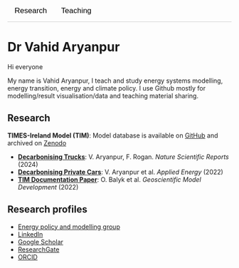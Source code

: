 <!-- Start of Tabs Section -->
<style>
/* Styles for the tab buttons */
.tab {
  overflow: hidden;
  border-bottom: 1px solid #ccc;
}

.tab button {
  background-color: inherit;
  float: left;
  border: none;
  outline: none;
  cursor: pointer;
  padding: 14px 16px;
  transition: 0.3s;
  font-size: 17px;
}

.tab button:hover {
  background-color: #ddd;
}

.tab button.active {
  background-color: #ccc;
}

/* Styles for the tab content */
.tabcontent {
  display: none;
  padding: 20px 0;
  border-top: none;
}

</style>

<div class="tab">
  <button class="tablinks" onclick="openTab(event, 'Research')" id="defaultOpen">Research</button>
  <button class="tablinks" onclick="openTab(event, 'Teaching')">Teaching</button>
</div>

<div id="Research" class="tabcontent">
  <h2>Research</h2>
  <p>My name is Vahid Aryanpur. I teach and study energy systems modelling, energy transition, and energy and climate policy. I use GitHub mostly for modeling, result visualization, data, and teaching material sharing.</p>

  <h3>Research Publications</h3>
  <ul>
      <li>**[Decarbonising Trucks](https://www.nature.com/articles/s41598-024-52682-4)**: V. Aryanpur, F. Rogan. _Nature Scientific Reports_ (2024)</li>
      <li>**[Decarbonising Private Cars](https://www.sciencedirect.com/science/article/pii/S0306261922004676)**: V. Aryanpur et al. _Applied Energy_ (2022)</li>
      <li>**[TIM Documentation Paper](https://gmd.copernicus.org/articles/15/4991/2022/)**: O. Balyk et al. _Geoscientific Model Development_ (2022)</li>
  </ul>
</div>

<div id="Teaching" class="tabcontent">
  <h2>Teaching</h2>
  <p>Details about teaching materials, courses, and lectures will be shared here.</p>
</div>

<script>
function openTab(evt, tabName) {
  var i, tabcontent, tablinks;
  tabcontent = document.getElementsByClassName("tabcontent");
  for (i = 0; i < tabcontent.length; i++) {
    tabcontent[i].style.display = "none"; 
  }
  tablinks = document.getElementsByClassName("tablinks");
  for (i = 0; i < tablinks.length; i++) {
    tablinks[i].className = tablinks[i].className.replace(" active", "");
  }
  document.getElementById(tabName).style.display = "block";
  evt.currentTarget.className += " active";
}

// Open default tab
document.getElementById("defaultOpen").click();
</script>
<!-- End of Tabs Section -->





# Dr Vahid Aryanpur

Hi everyone

My name is Vahid Aryanpur, I teach and study energy systems modelling, energy transition, energy and climate policy. I use Github mostly for modelling/result visualisation/data and teaching material sharing.

## Research
**TIMES-Ireland Model (TIM)**: Model database is available on [GitHub](https://github.com/MaREI-EPMG/times-ireland-model) and archived on [Zenodo](https://zenodo.org/records/13497444)

<!--* **[Accelerated vs Delayed Climate Action](https://www.nature.com/articles/s41598-024-52682-4)**: V. Aryanpur et al. _npj Climate Action_ (2024) -->
* **[Decarbonising Trucks](https://www.nature.com/articles/s41598-024-52682-4)**: V. Aryanpur, F. Rogan. _Nature Scientific Reports_ (2024)
* **[Decarbonising Private Cars](https://www.sciencedirect.com/science/article/pii/S0306261922004676)**: V. Aryanpur et al. _Applied Energy_ (2022)
* **[TIM Documentation Paper](https://gmd.copernicus.org/articles/15/4991/2022/)**: O. Balyk et al. _Geoscientific Model Development_ (2022)

<!-- ## Teaching repository
Energy systems modelling (Spring 2025) -->


## Research profiles
* [Energy policy and modelling group](https://www.ucc.ie/en/epmg/people/)
* [LinkedIn](https://www.linkedin.com/in/vahidaryanpur/)
* [Google Scholar](https://scholar.google.com/citations?user=AE1CRXgAAAAJ&hl=en)
* [ResearchGate](https://www.researchgate.net/profile/Vahid-Aryanpur)
* [ORCID](https://orcid.org/0000-0001-7390-704X)
